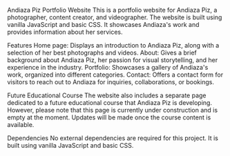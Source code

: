 Andiaza Piz Portfolio Website
This is a portfolio website for Andiaza Piz, a photographer, content creator, and videographer. The website is built using vanilla JavaScript and basic CSS. It showcases Andiaza's work and provides information about her services.

Features
Home page: Displays an introduction to Andiaza Piz, along with a selection of her best photographs and videos.
About: Gives a brief background about Andiaza Piz, her passion for visual storytelling, and her experience in the industry.
Portfolio: Showcases a gallery of Andiaza's work, organized into different categories.
Contact: Offers a contact form for visitors to reach out to Andiaza for inquiries, collaborations, or bookings.

Future Educational Course
The website also includes a separate page dedicated to a future educational course that Andiaza Piz is developing. However, please note that this page is currently under construction and is empty at the moment. Updates will be made once the course content is available.

Dependencies
No external dependencies are required for this project. It is built using vanilla JavaScript and basic CSS.
